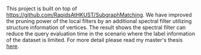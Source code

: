 This project is built on top of https://github.com/RapidsAtHKUST/SubgraphMatching.
We have improved the pruning power of the local filters by an additional spectral filter utilizing structure information of vertices. 
The result shows the spectral filter can reduce the query evaluation time in the scenario where the label information of the dataset is limited. 
For more detail please read my master's thesis [here](https://github.com/Guilinabaoge/SubgraphMatching_Spectral/blob/main/Zhiwei_Spectral_Filter.pdf). 

